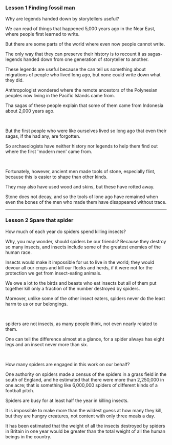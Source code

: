 ### Lesson 1 Finding fossil man

Why are legends handed down by storytellers useful?

We can read of things that happened 5,000 years ago in the Near East, where people first learned to write.

But there are some parts of the world where even now people cannot write.

The only way that they can preserve their history is to recount it as sagas-legends handed down from one generation of storyteller to another.

These legends are useful because the can tell us something about migrations of people who lived long ago, but none could write down what they did.

Anthropologist wondered where the remote ancestors of the Polynesian peoples now living in the Pacific Islands came from.

Tha sagas of these people explain that some of them came from Indonesia about 2,000 years ago.

<br/>

But the first people who were like ourselves lived so long ago that even their sagas, if the had any, are forgotten.

So archaeologists have neither history nor legends to help them find out where the first 'modern men' came from.

<br/>

Fortunately, however, ancient men made tools of stone, especially flint, because this is easier to shape than other kinds.

They may also have used wood and skins, but these have rotted away.

Stone does not decay, and so the tools of lone ago have remained when even the bones of the men who made them have disappeared without trace.


---

### Lesson 2 Spare that spider

How much of each year do spiders spend killing insects?

Why, you may wonder, should spiders be our friends? Because they destroy so many insects, and insects include some of the greatest enemies of the human race.

Insects would make it impossible for us to live in the world; they would devour all our crops and kill our flocks and herds, if it were not for the protection we get from insect-eating animals.

We owe a lot to the birds and beasts who eat insects but all of them put together kill only a fraction of the number destroyed by spiders.

Moreover, unlike some of the other insect eaters, spiders never do the least harm to us or our belongings.

<br>

spiders are not insects, as many people think, not even nearly related to them. 

One can tell the difference almost at a glance, for a spider always has eight legs and an insect never more than six.

<br>

How many spiders are engaged in this work on our behalf?

One authority on spiders made a census of the spiders in a grass field in the south of England, and he estimated that there were more than 2,250,000 in one acre; that is something like 6,000,000 spiders of different kinds of a football pitch.

Spiders are busy for at least half the year in killing insects.

It is impossible to make more than the wildest guess at how many they kill, but they are hungry creatures, not content with only three meals a day.

It has been estimated that the weight of all the insects destroyed by spiders in Britain in one year would be greater than the total weight of all the human beings in the country.












